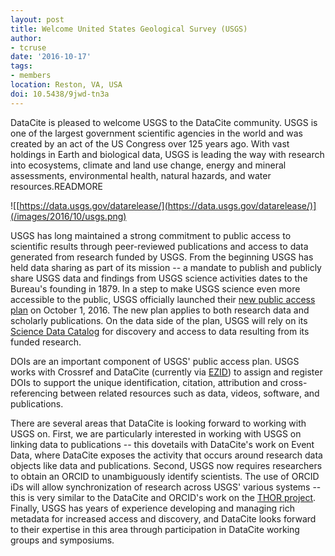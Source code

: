```yaml
---
layout: post
title: Welcome United States Geological Survey (USGS)
author: 
- tcruse
date: '2016-10-17'
tags:
- members
location: Reston, VA, USA
doi: 10.5438/9jwd-tn3a
---
```

DataCite is pleased to welcome USGS to the DataCite community. USGS is one of the largest government scientific agencies in the world and was created by an act of the US Congress over 125 years ago. With vast holdings in Earth and biological data, USGS is leading the way with research into ecosystems, climate and land use change, energy and mineral assessments, environmental health, natural hazards, and water resources.READMORE

![[https://data.usgs.gov/datarelease/](https://data.usgs.gov/datarelease/)](/images/2016/10/usgs.png)

USGS has long maintained a strong commitment to public access to scientific results through peer-reviewed publications and access to data generated from research funded by USGS.  From the beginning USGS has held data sharing as part of its mission  --  a mandate to publish and publicly share USGS data and findings from USGS science activities dates to the Bureau's founding in 1879.  In a step to make USGS science even more accessible to the public, USGS officially launched their [new public access plan](https://www2.usgs.gov/quality_integrity/open_access/downloads/USGS-PublicAccessPlan-APPROVED-v1.03.pdf) on October 1, 2016. The new plan applies to both research data and scholarly publications.  On the data side of the plan, USGS will rely on its [Science Data Catalog](http://data.usgs.gov/) for discovery and access to data resulting from its funded research.

DOIs are an important component of USGS' public access plan. USGS works with Crossref and DataCite (currently via [EZID](http://ezid.cdlib.org/)) to assign and register DOIs to support the unique identification, citation, attribution and cross-referencing between related resources such as data, videos, software, and publications.

There are several areas that DataCite is looking forward to working with USGS on. First, we are particularly interested in working with USGS on linking data to publications -- this dovetails with DataCite's work on Event Data, where DataCite exposes the activity that occurs around research data objects like data and publications. Second, USGS now requires researchers to obtain an ORCID to unambiguously identify scientists. The use of ORCID iDs will allow synchronization of research across USGS' various systems -- this is very similar to the DataCite and ORCID's work on the [THOR project](https://project-thor.eu/). Finally, USGS has years of experience developing and managing rich metadata for increased access and discovery, and DataCite looks forward to their expertise in this area through participation in DataCite working groups and symposiums.
